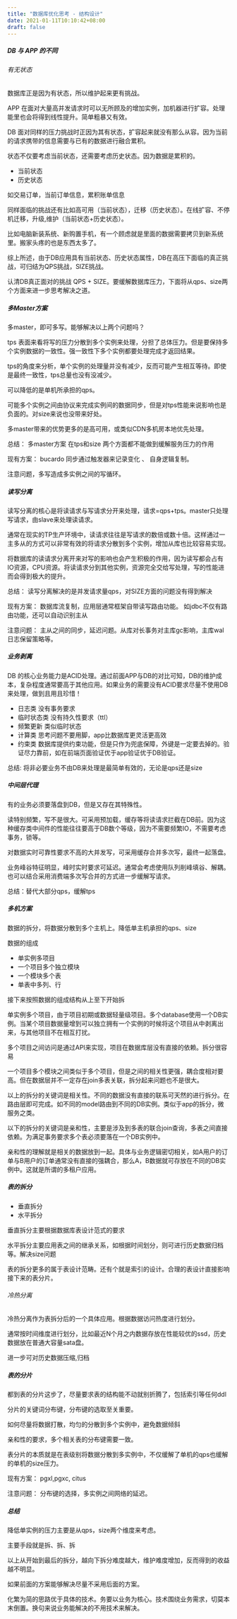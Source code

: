 ```yaml
---
title: "数据库优化思考 - 结构设计"
date: 2021-01-11T10:10:42+08:00
draft: false
---
```


##### DB 与 APP 的不同

###### 有无状态

数据库正是因为有状态，所以维护起来更有挑战。

APP 在面对大量高并发请求时可以无所顾及的增加实例，加机器进行扩容。处理能里也会将得到线性提升。简单粗暴又有效。

DB 面对同样的压力挑战时正因为其有状态，扩容起来就没有那么从容。因为当前的请求携带的信息需要与已有的数据进行融合累积。

状态不仅要考虑当前状态，还需要考虑历史状态。因为数据是累积的。

- 当前状态
- 历史状态

如交易订单，当前订单信息，累积账单信息

同样面临的挑战还有比如高可用（当前状态），迁移（历史状态）。在线扩容、不停机迁移，升级,维护（当前状态+历史状态）。 

比如电脑新装系统、新购置手机，有一个顾虑就是里面的数据需要拷贝到新系统里。搬家头疼的也是东西太多了。

综上所述，由于DB应用具有当前状态、历史状态属性，DB在高压下面临的真正挑战，可归结为QPS挑战，SIZE挑战。

认清DB真正面对的挑战 QPS + SIZE。要缓解数据库压力，下面将从qps、size两个方面来进一步思考解决之道。

##### 多Master方案

多master，即可多写。能够解决以上两个问题吗？

tps 表面来看将写的压力分散到多个实例来处理，分担了总体压力。但是要保持多个实例数据的一致性。强一致性下多个实例都要处理完成才返回结果。

tps的角度来分析，单个实例的处理量并没有减少，反而可能产生相互等待。即使是最终一致性，tps总量也没有没减少。

可以降低的是单机所承担的qps。

可能多个实例之间由协议来完成实例间的数据同步，但是对tps性能来说影响也是负面的。对size来说也没带来好处。

多master带来的优势更多的是高可用，或类似CDN多机房本地优先处理。

总结： 多master方案 在tps和size 两个方面都不能做到缓解服务压力的作用

现有方案： bucardo 同步通过触发器来记录变化 、 自身逻辑复制。

注意问题，多写造成多实例之间的写循环。

##### 读写分离

读写分离的核心是将读请求与写请求分开来处理，请求=qps+tps。master只处理写请求，由slave来处理读请求。

通常在现实的TP生产环境中，读请求往往是写请求的数倍或数十倍。这样通过一主多从的方式可以非常有效的将请求分散到多个实例，增加从库也比较容易实现。

将数据库的读请求分离开来对写的影响也会产生积极的作用，因为读写都会占有IO资源，CPU资源。将读请求分到其他实例，资源完全交给写处理，写的性能进而会得到极大的提升。

总结： 读写分离解决的是并发请求量qps，对SIZE方面的问题没有得到解决

现有方案： 数据库流复制，应用层通常框架自带读写路由功能。 如jdbc不仅有路由功能，还可以自动识别主从

注意问题： 主从之间的同步，延迟问题。从库对长事务对主库gc影响，主库wal日志保留策略等。

##### 业务剥离

DB 的核心业务能力是ACID处理。通过前面APP与DB的对比可知，DB的维护成本，复杂程度通常要高于其他应用。如果业务的需要没有ACID要求尽量不使用DB来处理，做到且用且珍惜！

- 日志类 没有事务要求
- 临时状态类 没有持久性要求（ttl）
- 频繁更新 类似临时状态
- 计算类 思考问题不要用脚，app比数据库更灵活更高效
- 约束类 数据库提供约束功能，但是只作为兜底保障，外键是一定要去掉的。验证尽力靠前，如在前端页面验证优于app验证优于DB验证。

总结: 将非必要业务不由DB来处理是最简单有效的，无论是qps还是size

##### 中间层代理

有的业务必须要落盘到DB，但是又存在其特殊性。

读特别频繁，写不是很大。可采用预加载，缓存等将读请求拦截在DB前。因为这种缓存类中间件的性能往往要高于DB数个等级，因为不需要频繁IO，不需要考虑事务，锁等。 

对数据实时可靠性要求不高的大并发写，可采用缓存合并多次写，最终一起落盘。

业务峰谷特征明显，峰时实时要求可延迟。通常会考虑使用队列削峰填谷、解耦。也可以结合采用消费端多次写合并的方式进一步缓解写请求。

总结：替代大部分qps，缓解tps

##### 多机方案

数据的拆分，将数据分散到多个主机上。降低单主机承担的qps、size

 数据的组成 
  
- 单实例多项目
- 一个项目多个独立模块
- 一个模块多个表
- 单表中多列、行

接下来按照数据的组成结构从上至下开始拆

单实例多个项目，由于项目初期或数据轻量级项目。多个database使用一个DB实例。当某个项目数据量增到可以独立拥有一个实例的时候将这个项目从中剥离出来，与其他项目不在相互打扰。

多个项目之间访问是通过API来实现，项目在数据库层没有直接的依赖。拆分很容易

一个项目多个模块之间类似于多个项目，但是之间的相关性更强，耦合度相对要高。但在数据层并不一定存在join多表关联，拆分起来问题也不是很大。

以上的拆分的关键词是相关性。不同的数据没有直接的联系可天然的进行拆分。在路由层即可完成。如不同的model路由到不同的DB实例。类似于app的拆分，微服务之类。

以下的拆分的关键词是亲和性，主要是涉及到多表的联合join查询，多表之间直接依赖。为满足事务要求多个表必须要落在一个DB实例中。

亲和性的理解就是相关的数据放到一起。具体与业务逻辑密切相关，如A用户的订单与B用户的订单通常没有直接的强耦合，那么A，B数据就可存放在不同的DB实例中。这就是所谓的多租户应用。

##### 表的拆分

- 垂直拆分
- 水平拆分

垂直拆分主要根据数据库表设计范式的要求

水平拆分主要应用表之间的继承关系，如根据时间划分，则可进行历史数据归档等。解决size问题

表的拆分更多的属于表设计范畴。还有个就是索引的设计。合理的表设计直接影响接下来的表分片。

###### 冷热分离

冷热分离作为表拆分后的一个具体应用。根据数据访问热度进行划分。

通常按时间维度进行划分，比如最近N个月之内数据存放在性能较优的ssd，历史数据放在普通大容量sata盘。

进一步可对历史数据压缩,归档

##### 表的分片

都到表的分片这步了，尽量要求表的结构能不动就别折腾了，包括索引等任何ddl

分片的关键词分布键，分布键的选取至关重要。

如何尽量将数据打散，均匀的分散到多个实例中，避免数据倾斜

亲和性的要求，多个相关表的分布键需要一致。

表分片的本质就是在表级别将数据分散到多实例中，不仅缓解了单机的qps也缓解的单机的size压力。

现有方案： pgxl,pgxc, citus

注意问题： 分布键的选择，多实例之间网络的延迟。

##### 总结

降低单实例的压力主要是从qps，size两个维度来考虑。

主要手段就是拆、拆、拆 

以上从开始到最后的拆分，越向下拆分难度越大，维护难度增加，反而得到的收益越不明显。

如果前面的方案能够解决尽量不采用后面的方案。

化繁为简的思路优于具体的技术。务要以业务为核心。技术围绕业务需求，切莫本末倒置。换句来说业务能解决的不用技术来解决。



